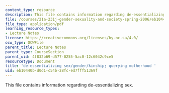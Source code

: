 ```yaml
---
content_type: resource
description: This file contains information regarding de-essentializing sex.
file: /courses/21a-231j-gender-sexuality-and-society-spring-2006/eb10440bd0d1c54b28fced7fff51369f_MIT21A_213JS06_ques.pdf
file_type: application/pdf
learning_resource_types:
- Lecture Notes
license: https://creativecommons.org/licenses/by-nc-sa/4.0/
ocw_type: OCWFile
parent_title: Lecture Notes
parent_type: CourseSection
parent_uid: 4f832b69-d577-0255-5ac0-12c6042c9ce5
resourcetype: Document
title: 'de-essentializing sex/gender/kinship; querying motherhood '
uid: eb10440b-d0d1-c54b-28fc-ed7fff51369f
---
```

This file contains information regarding de-essentializing sex.